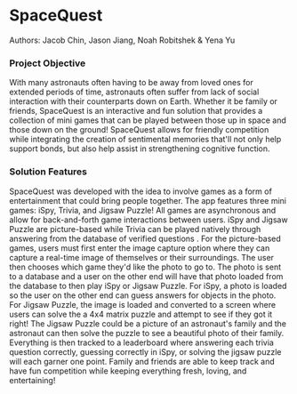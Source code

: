 # SpaceQuest

Authors: Jacob Chin, Jason Jiang, Noah Robitshek & Yena Yu

### Project Objective

With many astronauts often having to be away from loved ones for extended periods of time, astronauts often suffer from lack of social interaction with their counterparts down on Earth. Whether it be family or friends, SpaceQuest is an interactive and fun solution that provides a collection of mini games that can be played between those up in space and those down on the ground! SpaceQuest allows for friendly competition while integrating the creation of sentimental memories that'll not only help support bonds, but also help assist in strengthening cognitive function.

### Solution Features

SpaceQuest was developed with the idea to involve games as a form of entertainment that could bring people together. The app features three mini games: iSpy, Trivia, and Jigsaw Puzzle! All games are asynchronous and allow for back-and-forth game interactions between users. iSpy and Jigsaw Puzzle are picture-based while Trivia can be played natively through answering from the database of verified questions . For the picture-based games, users must first enter the image capture option where they can capture a real-time image of themselves or their surroundings. The user then chooses which game they'd like the photo to go to. The photo is sent to a database and a user on the other end will have that photo loaded from the database to then play iSpy or Jigsaw Puzzle. For iSpy, a photo is loaded so the user on the other end can guess answers for objects in the photo. For Jigsaw Puzzle, the image is loaded and converted to a screen where users can solve the a 4x4 matrix puzzle and attempt to see if they got it right! The Jigsaw Puzzle could be a picture of an astronaut's family and the astronaut can then solve the puzzle to see a beautiful photo of their family. Everything is then tracked to a leaderboard where answering each trivia question correctly, guessing correctly in iSpy, or solving the jigsaw puzzle will each garner one point. Family and friends are able to keep track and have fun competition while keeping everything fresh, loving, and entertaining!

